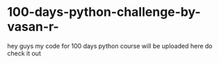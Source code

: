 # 100-days-python-challenge-by-vasan-r-
hey guys my code for 100 days python course will be uploaded here do check it out 

